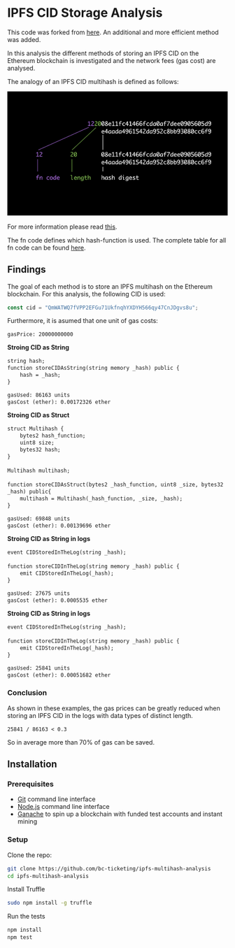 # IPFS CID Storage Analysis

This code was forked from [here](https://github.com/gjeanmart/stackexchange/tree/master/61100-how-much-does-it-cost-to-store-each-ipfs-hash-in-ethereum-blockchain). An additional and more efficient method was added.

In this analysis the different methods of storing an IPFS CID on the Ethereum blockchain is investigated and the network fees (gas cost) are analysed.

The analogy of an IPFS CID multihash is defined as follows:

![alt text](./multihash.jpg "IPFS CID")

For more information please read [this](https://github.com/multiformats/multihash).

The fn code defines which hash-function is used. The complete table for all fn code can be found [here](https://ipfs.io/ipfs/QmXec1jjwzxWJoNbxQF5KffL8q6hFXm9QwUGaa3wKGk6dT/#title=Multicodecs&src=https://raw.githubusercontent.com/multiformats/multicodec/master/table.csv).

## Findings

The goal of each method is to store an IPFS multihash on the Ethereum blockchain. For this analysis, the following CID is used:

```js
const cid = "QmWATWQ7fVPP2EFGu71UkfnqhYXDYH566qy47CnJDgvs8u";
```

Furthermore, it is asumed that one unit of gas costs:

```
gasPrice: 20000000000
```

**Stroing CID as String**

```solidity
string hash;
function storeCIDAsString(string memory _hash) public {
    hash = _hash;
}
```

```
gasUsed: 86163 units
gasCost (ether): 0.00172326 ether
```

**Stroing CID as Struct**

```solidity
struct Multihash {
    bytes2 hash_function;
    uint8 size;
    bytes32 hash;
}

Multihash multihash;

function storeCIDAsStruct(bytes2 _hash_function, uint8 _size, bytes32 _hash) public{
    multihash = Multihash(_hash_function, _size, _hash);
}
```

```
gasUsed: 69848 units
gasCost (ether): 0.00139696 ether
```

**Stroing CID as String in logs**

```solidity
event CIDStoredInTheLog(string _hash);

function storeCIDInTheLog(string memory _hash) public {
    emit CIDStoredInTheLog(_hash);
}
```

```
gasUsed: 27675 units
gasCost (ether): 0.0005535 ether
```

**Stroing CID as String in logs**

```solidity
event CIDStoredInTheLog(string _hash);

function storeCIDInTheLog(string memory _hash) public {
    emit CIDStoredInTheLog(_hash);
}
```

```
gasUsed: 25841 units
gasCost (ether): 0.00051682 ether
```

### Conclusion

As shown in these examples, the gas prices can be greatly reduced when storing an IPFS CID in the logs with data types of distinct length.

```
25841 / 86163 < 0.3
```

So in average more than 70% of gas can be saved.

## Installation

### Prerequisites

- [Git](https://git-scm.com/) command line interface
- [Node.js](https://nodejs.org/) command line interface
- [Ganache](https://www.trufflesuite.com/ganache) to spin up a blockchain with funded test accounts and instant mining

### Setup

Clone the repo:

```bash
git clone https://github.com/bc-ticketing/ipfs-multihash-analysis
cd ipfs-multihash-analysis
```

Install Truffle

```bash
sudo npm install -g truffle
```

Run the tests

```bash
npm install
npm test
```
